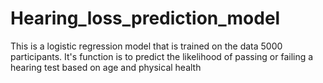 # Hearing_loss_prediction_model
This is a logistic regression model that is trained on the data 5000 participants. It's function is to predict the likelihood of passing or failing a hearing test based on age and physical health
